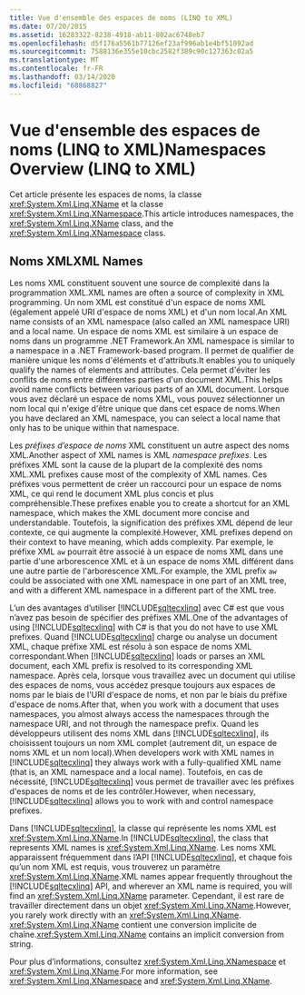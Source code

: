 ```yaml
---
title: Vue d'ensemble des espaces de noms (LINQ to XML)
ms.date: 07/20/2015
ms.assetid: 16283322-8238-4918-ab11-802ac6748eb7
ms.openlocfilehash: d5f176a5561b77126ef23af996ab1e4bf51092ad
ms.sourcegitcommit: 7588136e355e10cbc2582f389c90c127363c02a5
ms.translationtype: MT
ms.contentlocale: fr-FR
ms.lasthandoff: 03/14/2020
ms.locfileid: "68868827"
---
```

# <a name="namespaces-overview-linq-to-xml"></a><span data-ttu-id="2bb2b-102">Vue d'ensemble des espaces de noms (LINQ to XML)</span><span class="sxs-lookup"><span data-stu-id="2bb2b-102">Namespaces Overview (LINQ to XML)</span></span>

<span data-ttu-id="2bb2b-103">Cet article présente les espaces de noms, la classe <xref:System.Xml.Linq.XName> et la classe <xref:System.Xml.Linq.XNamespace>.</span><span class="sxs-lookup"><span data-stu-id="2bb2b-103">This article introduces namespaces, the <xref:System.Xml.Linq.XName> class, and the <xref:System.Xml.Linq.XNamespace> class.</span></span>

## <a name="xml-names"></a><span data-ttu-id="2bb2b-104">Noms XML</span><span class="sxs-lookup"><span data-stu-id="2bb2b-104">XML Names</span></span>

<span data-ttu-id="2bb2b-105">Les noms XML constituent souvent une source de complexité dans la programmation XML.</span><span class="sxs-lookup"><span data-stu-id="2bb2b-105">XML names are often a source of complexity in XML programming.</span></span> <span data-ttu-id="2bb2b-106">Un nom XML est constitué d'un espace de noms XML (également appelé URI d'espace de noms XML) et d'un nom local.</span><span class="sxs-lookup"><span data-stu-id="2bb2b-106">An XML name consists of an XML namespace (also called an XML namespace URI) and a local name.</span></span> <span data-ttu-id="2bb2b-107">Un espace de noms XML est similaire à un espace de noms dans un programme .NET Framework.</span><span class="sxs-lookup"><span data-stu-id="2bb2b-107">An XML namespace is similar to a namespace in a .NET Framework-based program.</span></span> <span data-ttu-id="2bb2b-108">Il permet de qualifier de manière unique les noms d'éléments et d'attributs.</span><span class="sxs-lookup"><span data-stu-id="2bb2b-108">It enables you to uniquely qualify the names of elements and attributes.</span></span> <span data-ttu-id="2bb2b-109">Cela permet d'éviter les conflits de noms entre différentes parties d'un document XML.</span><span class="sxs-lookup"><span data-stu-id="2bb2b-109">This helps avoid name conflicts between various parts of an XML document.</span></span> <span data-ttu-id="2bb2b-110">Lorsque vous avez déclaré un espace de noms XML, vous pouvez sélectionner un nom local qui n'exige d'être unique que dans cet espace de noms.</span><span class="sxs-lookup"><span data-stu-id="2bb2b-110">When you have declared an XML namespace, you can select a local name that only has to be unique within that namespace.</span></span>

<span data-ttu-id="2bb2b-111">Les *préfixes d’espace de noms* XML constituent un autre aspect des noms XML.</span><span class="sxs-lookup"><span data-stu-id="2bb2b-111">Another aspect of XML names is XML *namespace prefixes*.</span></span> <span data-ttu-id="2bb2b-112">Les préfixes XML sont la cause de la plupart de la complexité des noms XML.</span><span class="sxs-lookup"><span data-stu-id="2bb2b-112">XML prefixes cause most of the complexity of XML names.</span></span> <span data-ttu-id="2bb2b-113">Ces préfixes vous permettent de créer un raccourci pour un espace de noms XML, ce qui rend le document XML plus concis et plus compréhensible.</span><span class="sxs-lookup"><span data-stu-id="2bb2b-113">These prefixes enable you to create a shortcut for an XML namespace, which makes the XML document more concise and understandable.</span></span> <span data-ttu-id="2bb2b-114">Toutefois, la signification des préfixes XML dépend de leur contexte, ce qui augmente la complexité.</span><span class="sxs-lookup"><span data-stu-id="2bb2b-114">However, XML prefixes depend on their context to have meaning, which adds complexity.</span></span> <span data-ttu-id="2bb2b-115">Par exemple, le préfixe XML `aw` pourrait être associé à un espace de noms XML dans une partie d'une arborescence XML et à un espace de noms XML différent dans une autre partie de l'arborescence XML.</span><span class="sxs-lookup"><span data-stu-id="2bb2b-115">For example, the XML prefix `aw` could be associated with one XML namespace in one part of an XML tree, and with a different XML namespace in a different part of the XML tree.</span></span>

<span data-ttu-id="2bb2b-116">L’un des avantages d’utiliser [!INCLUDE[sqltecxlinq](~/includes/sqltecxlinq-md.md)] avec C# est que vous n’avez pas besoin de spécifier des préfixes XML.</span><span class="sxs-lookup"><span data-stu-id="2bb2b-116">One of the advantages of using [!INCLUDE[sqltecxlinq](~/includes/sqltecxlinq-md.md)] with C# is that you do not have to use XML prefixes.</span></span> <span data-ttu-id="2bb2b-117">Quand [!INCLUDE[sqltecxlinq](~/includes/sqltecxlinq-md.md)] charge ou analyse un document XML, chaque préfixe XML est résolu à son espace de noms XML correspondant.</span><span class="sxs-lookup"><span data-stu-id="2bb2b-117">When [!INCLUDE[sqltecxlinq](~/includes/sqltecxlinq-md.md)] loads or parses an XML document, each XML prefix is resolved to its corresponding XML namespace.</span></span> <span data-ttu-id="2bb2b-118">Après cela, lorsque vous travaillez avec un document qui utilise des espaces de noms, vous accédez presque toujours aux espaces de noms par le biais de l'URI d'espace de noms, et non par le biais du préfixe d'espace de noms.</span><span class="sxs-lookup"><span data-stu-id="2bb2b-118">After that, when you work with a document that uses namespaces, you almost always access the namespaces through the namespace URI, and not through the namespace prefix.</span></span> <span data-ttu-id="2bb2b-119">Quand les développeurs utilisent des noms XML dans [!INCLUDE[sqltecxlinq](~/includes/sqltecxlinq-md.md)], ils choisissent toujours un nom XML complet (autrement dit, un espace de noms XML et un nom local).</span><span class="sxs-lookup"><span data-stu-id="2bb2b-119">When developers work with XML names in [!INCLUDE[sqltecxlinq](~/includes/sqltecxlinq-md.md)] they always work with a fully-qualified XML name (that is, an XML namespace and a local name).</span></span> <span data-ttu-id="2bb2b-120">Toutefois, en cas de nécessité, [!INCLUDE[sqltecxlinq](~/includes/sqltecxlinq-md.md)] vous permet de travailler avec les préfixes d'espaces de noms et de les contrôler.</span><span class="sxs-lookup"><span data-stu-id="2bb2b-120">However, when necessary, [!INCLUDE[sqltecxlinq](~/includes/sqltecxlinq-md.md)] allows you to work with and control namespace prefixes.</span></span>

<span data-ttu-id="2bb2b-121">Dans [!INCLUDE[sqltecxlinq](~/includes/sqltecxlinq-md.md)], la classe qui représente les noms XML est <xref:System.Xml.Linq.XName>.</span><span class="sxs-lookup"><span data-stu-id="2bb2b-121">In [!INCLUDE[sqltecxlinq](~/includes/sqltecxlinq-md.md)], the class that represents XML names is <xref:System.Xml.Linq.XName>.</span></span> <span data-ttu-id="2bb2b-122">Les noms XML apparaissent fréquemment dans l’API [!INCLUDE[sqltecxlinq](~/includes/sqltecxlinq-md.md)], et chaque fois qu’un nom XML est requis, vous trouverez un paramètre <xref:System.Xml.Linq.XName>.</span><span class="sxs-lookup"><span data-stu-id="2bb2b-122">XML names appear frequently throughout the [!INCLUDE[sqltecxlinq](~/includes/sqltecxlinq-md.md)] API, and wherever an XML name is required, you will find an <xref:System.Xml.Linq.XName> parameter.</span></span> <span data-ttu-id="2bb2b-123">Cependant, il est rare de travailler directement dans un objet <xref:System.Xml.Linq.XName>.</span><span class="sxs-lookup"><span data-stu-id="2bb2b-123">However, you rarely work directly with an <xref:System.Xml.Linq.XName>.</span></span> <span data-ttu-id="2bb2b-124"><xref:System.Xml.Linq.XName> contient une conversion implicite de chaîne.</span><span class="sxs-lookup"><span data-stu-id="2bb2b-124"><xref:System.Xml.Linq.XName> contains an implicit conversion from string.</span></span>

<span data-ttu-id="2bb2b-125">Pour plus d’informations, consultez <xref:System.Xml.Linq.XNamespace> et <xref:System.Xml.Linq.XName>.</span><span class="sxs-lookup"><span data-stu-id="2bb2b-125">For more information, see <xref:System.Xml.Linq.XNamespace> and <xref:System.Xml.Linq.XName>.</span></span>
